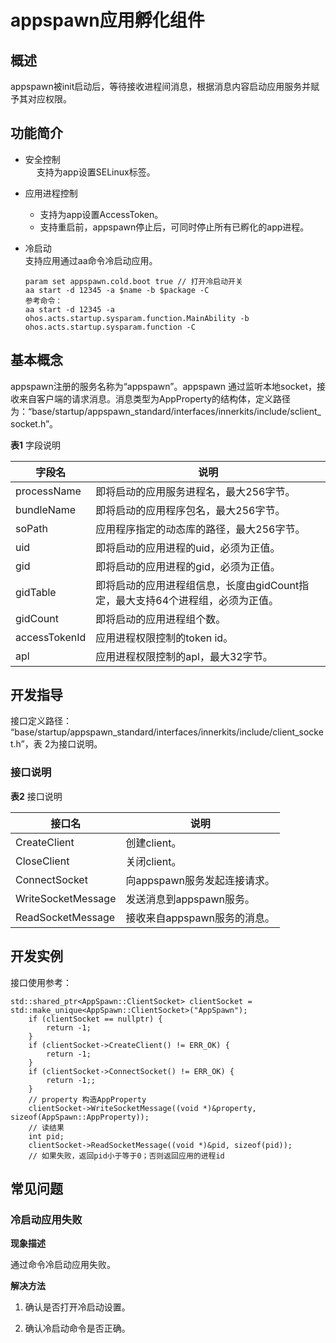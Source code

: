 # appspawn应用孵化组件


## 概述

appspawn被init启动后，等待接收进程间消息，根据消息内容启动应用服务并赋予其对应权限。


## 功能简介

- 安全控制<br />  支持为app设置SELinux标签。

- 应用进程控制
  - 支持为app设置AccessToken。
  - 支持重启前，appspawn停止后，可同时停止所有已孵化的app进程。

- 冷启动<br />  支持应用通过aa命令冷启动应用。
    
  ```
  param set appspawn.cold.boot true // 打开冷启动开关
  aa start -d 12345 -a $name -b $package -C 
  参考命令：
  aa start -d 12345 -a ohos.acts.startup.sysparam.function.MainAbility -b ohos.acts.startup.sysparam.function -C 
  ```


## 基本概念

appspawn注册的服务名称为“appspawn”。appspawn 通过监听本地socket，接收来自客户端的请求消息。消息类型为AppProperty的结构体，定义路径为：“base/startup/appspawn_standard/interfaces/innerkits/include/sclient_socket.h”。

  **表1** 字段说明

| 字段名 | 说明 | 
| -------- | -------- |
| processName | 即将启动的应用服务进程名，最大256字节。 | 
| bundleName | 即将启动的应用程序包名，最大256字节。 | 
| soPath | 应用程序指定的动态库的路径，最大256字节。 | 
| uid | 即将启动的应用进程的uid，必须为正值。 | 
| gid | 即将启动的应用进程的gid，必须为正值。 | 
| gidTable | 即将启动的应用进程组信息，长度由gidCount指定，最大支持64个进程组，必须为正值。 | 
| gidCount | 即将启动的应用进程组个数。 | 
| accessTokenId | 应用进程权限控制的token&nbsp;id。 | 
| apl | 应用进程权限控制的apl，最大32字节。 | 


## 开发指导

接口定义路径： “base/startup/appspawn_standard/interfaces/innerkits/include/client_socket.h”，表 2为接口说明。


### 接口说明

  **表2** 接口说明

| 接口名 | 说明 | 
| -------- | -------- |
| CreateClient | 创建client。 | 
| CloseClient | 关闭client。 | 
| ConnectSocket | 向appspawn服务发起连接请求。 | 
| WriteSocketMessage | 发送消息到appspawn服务。 | 
| ReadSocketMessage | 接收来自appspawn服务的消息。 | 


## 开发实例

接口使用参考：

  
```
std::shared_ptr<AppSpawn::ClientSocket> clientSocket = std::make_unique<AppSpawn::ClientSocket>("AppSpawn");
    if (clientSocket == nullptr) {
        return -1;
    }
    if (clientSocket->CreateClient() != ERR_OK) {
        return -1;
    }
    if (clientSocket->ConnectSocket() != ERR_OK) {
        return -1;;
    }
    // property 构造AppProperty
    clientSocket->WriteSocketMessage((void *)&property, sizeof(AppSpawn::AppProperty));
    // 读结果
    int pid;
    clientSocket->ReadSocketMessage((void *)&pid, sizeof(pid));
    // 如果失败，返回pid小于等于0；否则返回应用的进程id
```


## 常见问题


### 冷启动应用失败

**现象描述**

通过命令冷启动应用失败。

**解决方法**

1. 确认是否打开冷启动设置。

2. 确认冷启动命令是否正确。
